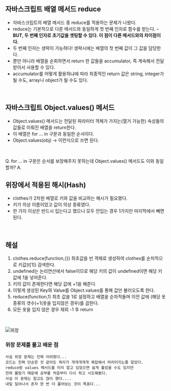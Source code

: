 ## 자바스크립트 배열 메서드 reduce
- 자바스크립트의 배열 메서드 중 reduce를 적용하는 문제가 나왔다.
- reduce는 기본적으로 다른 메서드와 동일하게 첫 번째 인자로 함수를 받는다.
**- BUT, 두 번째 인자로 초기값을 셋팅할 수 있다. 이 점이 다른 메서드와의 차이점이다.**
- 두 번째 인자는 생략이 가능하다! 생략시에는 배열의 첫 번째 값이 그 값을 담당한다.
- 뿐만 아니라 배열을 순회하면서 return 한 값들을 accumulator, 즉 계속해서 전달받아서 사용할 수 있다. 
- accumulator를 어떻게 활용하냐에 따라 최종적인 return 값은 string, integer가 될 수도, array나 object가 될 수도 있다.
<br>

## 자바스크립트 Object.values() 메서드
- Object.values() 메서드는 전달된 파라미터 객체가 가지는(열거 가능한) 속성들의 값들로 이뤄진 배열을 return한다.
- 이 배열은 for ... in 구문과 동일한 순서이다.
- Object.values(obj) -> 이런식으로 쓰면 된다.
<br>

Q. for ... in 구문은 순서를 보장해주지 못하는데 Object.values() 메서드도 이와 동일할까?
A. 
<br>

## 위장에서 적용된 해시(Hash)
- clothes가 2차원 배열로 키와 값을 비교하는 해시가 필요했다.
- 키가 의상 이름이었고 값이 의상 종류였다.
- 한 가지 이상은 반드시 입는다고 했으니 모두 안입는 경우 1가지만 마지막에서 빼면 된다.
<br>

## 해설
1. clothes.reduce(function,{}) 최초값을 빈 객체로 생성하여 clothes를 순차적으로 키값(t[1]) 검색한다.
2. undefined는 논리연산에서 false이므로 해당 키의 값이 undefined이면 해당 키값에 1을 넣어준다.
3. 키의 값이 존재한다면 해당 값에 +1을 해준다.
4. 이렇게 생성된 Key와 Value를 Object.values를 통해 값만 불러오도록 한다.
5. reduce(function,1) 최초 값을 1로 설정하고 배열을 순차적돌며 이전 값에 (해당 옷종류의 갯수)+1(옷을 입지않은 경우)를 곱한다.
6. 모든 옷을 입지 않은 경우 제외 -1 후 return
<br>

![위장](https://user-images.githubusercontent.com/68318945/105062014-7bf67400-5abd-11eb-8cfd-5ed43c3db69a.png)
<br>

### 위장 문제를 풀고 배운 점
```
사실 위장 문제는 진짜 어려웠다...
코드는 진짜 단순한 것 같아도 쿼리가 개개개개개 복잡해서 머리터지는줄 알았다.
reduce랑 values 메서드를 미리 알고 있었으면 쉽게 풀었을 수도 있지만
전혀 몰랐기 때문에 공부를 처음부터 다시 하고 시도해봤다.
사실 이 문제는 참고도 많이 했다....
내일 일어나서 혼자 한 번 더 풀어보는 것이 목표다...
```